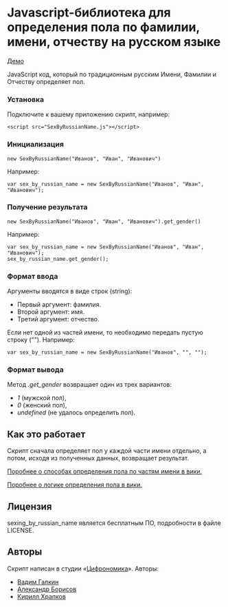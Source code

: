 Javascript-библиотека для определения пола по фамилии, имени, отчеству на русском языке
=======================================================================================

[Демо](http://vadimiztveri.github.io/)

JavaScript код, который по традиционным русским Имени, Фамилии и Отчеству определяет пол.

### Установка
Подключите к вашему приложению скрипт, например:

`<script src="SexByRussianName.js"></script>`

### Инициализация
`new SexByRussianName("Иванов", "Иван", "Иванович")`

Например:

`var sex_by_russian_name = new SexByRussianName("Иванов", "Иван", "Иванович");`

### Получение результата

`new SexByRussianName("Иванов", "Иван", "Иванович").get_gender()`

Например:

```
var sex_by_russian_name = new SexByRussianName("Иванов", "Иван", "Иванович");
sex_by_russian_name.get_gender();
```

### Формат ввода

Аргументы вводятся в виде строк (string):

* Первый аргумент: фамилия.
* Второй аргумент: имя.
* Третий аргумент: отчество.

Если нет одной из частей имени, то необходимо передать пустую строку (""). Например:

`var sex_by_russian_name = new SexByRussianName("Иванов", "", "");`


### Формат вывода

Метод *.get_gender* возвращает один из трех вариантов:

* *1* (мужской пол),
* *0* (женский пол),
* *undefined* (не удалось определить пол).


Как это работает
----------------

Скрипт сначала определяет пол у каждой части имени отдельно, а потом, исходя из полученных данных, возвращает результат.

[Поробнее о способах определения пола по частям имени в вики.](https://github.com/vadimiztveri/sex_by_russian_name/wiki/Определение-пола-по-частям-имени)

[Поробнее о логике определения пола в вики.](https://github.com/vadimiztveri/sex_by_russian_name/wiki/Логика-отпределения-пола)


Лицензия
--------

sexing_by_russian_name является бесплатным ПО, подробности в файле LICENSE.


Авторы
------

Скрипт написан в студии «[Цифрономика](http://cifronomika.ru/)». Авторы:
* [Вадим Галкин](https://github.com/vadimiztveri/)
* [Александр Борисов](https://github.com/aishek)
* [Кирилл Храпков](https://github.com/cubbiu)
